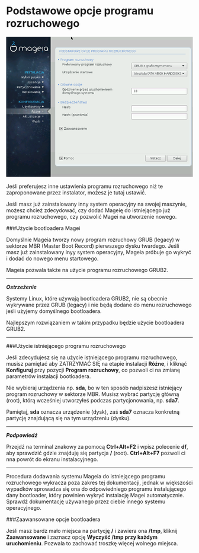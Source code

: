 # Podstawowe opcje programu rozruchowego

![](./images/dx2-setupBootloader.png)

Jeśli preferujesz inne ustawienia programu rozruchowego niż te zaproponowane przez instalator, możesz je tutaj ustawić.

Jeśli masz już zainstalowany inny system operacyjny na swojej maszynie, możesz chcież zdecydować, czy dodać Mageię do istniejącego już programu rozruchowego, czy pozwolić Magei na utworzenie nowego.


###Użycie bootloadera Magei

Domyślnie Mageia tworzy nowy program rozruchowy GRUB (legacy) w sektorze MBR (Master Boot Record) pierwszego dysku twardego. Jeśli masz już zainstalowany inyy system operacyjny, Mageia próbuje go wykryć i dodać do nowego menu startowego.

Mageia pozwala także na użycie programu rozruchowego GRUB2.

---

***Ostrzeżenie***

Systemy Linux, które używają bootloadera GRUB2, nie są obecnie wykrywane przez GRUB (legacy) i nie będą dodane do menu rozruchowego jeśli użyjemy domyślnego bootloadera.

Najlepszym rozwiązaniem w takim przypadku będzie użycie bootloadera GRUB2.

---

###Użycie istniejącego programu rozruchowego

Jeśli zdecydujesz się na użycie istniejącego programu rozruchowego, musisz pamiętać aby ZATRZYMAĆ SIĘ na etapie instalacji **Różne**, i kliknąć **Konfiguruj** przy pozycji
**Program rozruchowy**, co pozwoli ci na zmianę parametrów instalacji bootloadera.

Nie wybieraj urządzenia np. **sda**, bo w ten sposób nadpiszesz istniejący program rozruchowy w sektorze MBR. Musisz wybrać partycję główną (root), którą wcześniej utworzyłeś podczas partycjonowania, np. **sda7**.

Pamiętaj, **sda** oznacza urządzenie (dysk), zaś **sda7** oznacza konkretną partycję znajdującą się na tym urządzeniu (dysku).

---

***Podpowiedź***

Przejdź na terminal znakowy za pomocą **Ctrl+Alt+F2** i wpisz polecenie **df**, aby sprawdzić gdzie znajduję się partycja **/** (root). **Ctrl+Alt+F7** pozwoli ci nna powrót do ekranu instalacyjnego.

---

Procedura dodawania systemu Mageia do istniejącego programu rozruchowego wykracza poza zakres tej dokumentacji, jednak w większości wypadków sprowadza się ona do odpowiedniego programu instalującego dany bootloader, który powinien wykryć instalację Magei automatycznie. Sprawdź dokumentację używanego przez ciebie innego systemu operacyjnego.


###Zaawansowane opcje bootloadera

Jeśli masz bardz mało miejsca na partycję **/** i zawiera ona  **/tmp**, kliknij **Zaawansowane** i zaznacz opcję **Wyczyść /tmp przy każdym uruchomieniu**. Pozwala to zachować troszkę więcej wolnego miejsca.
